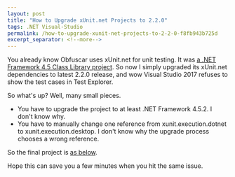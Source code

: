 ```yaml
---
layout: post
title: "How to Upgrade xUnit.net Projects to 2.2.0"
tags: .NET Visual-Studio
permalink: /how-to-upgrade-xunit-net-projects-to-2-2-0-f8fb943b725d
excerpt_separator: <!--more-->
---
```


You already know Obfuscar uses xUnit.net for unit testing. It was [a .NET Framework 4.5 Class Library project](https://github.com/lextm/obfuscar/blob/2.2.2/Tests/ObfuscarTests.csproj). So now I simply upgraded its xUnit.net dependencies to latest 2.2.0 release, and wow Visual Studio 2017 refuses to show the test cases in Test Explorer.
<!--more-->

So what's up? Well, many small pieces.

* You have to upgrade the project to at least .NET Framework 4.5.2. I don't know why.
* You have to manually change one reference from xunit.execution.dotnet to xunit.execution.desktop. I don't know why the upgrade process chooses a wrong reference.

So the final project is [as below](https://github.com/lextm/obfuscar/blob/d7787fa1fe73265d3ce9400dbbe8e9148fe46924/Tests/ObfuscarTests.csproj).

Hope this can save you a few minutes when you hit the same issue.